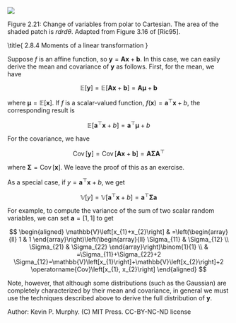 ![](https://cdn.mathpix.com/cropped/2024_06_13_54c60bf0fccf07f0954bg-1.jpg?height=510&width=561&top_left_y=199&top_left_x=730)

Figure 2.21: Change of variables from polar to Cartesian. The area of the shaded patch is $r d r d \theta$. Adapted from Figure 3.16 of [Ric95].

\title{
2.8.4 Moments of a linear transformation
}

Suppose $f$ is an affine function, so $\boldsymbol{y}=\boldsymbol{A} \boldsymbol{x}+\boldsymbol{b}$. In this case, we can easily derive the mean and covariance of $\boldsymbol{y}$ as follows. First, for the mean, we have

$$
\mathbb{E}[\boldsymbol{y}]=\mathbb{E}[\mathbf{A} \boldsymbol{x}+\boldsymbol{b}]=\mathbf{A} \boldsymbol{\mu}+\boldsymbol{b}
$$

where $\boldsymbol{\mu}=\mathbb{E}[\boldsymbol{x}]$. If $f$ is a scalar-valued function, $f(\boldsymbol{x})=\boldsymbol{a}^{\top} \boldsymbol{x}+b$, the corresponding result is

$$
\mathbb{E}\left[\boldsymbol{a}^{\top} \boldsymbol{x}+b\right]=\boldsymbol{a}^{\top} \boldsymbol{\mu}+b
$$

For the covariance, we have

$$
\operatorname{Cov}[\boldsymbol{y}]=\operatorname{Cov}[\mathbf{A} \boldsymbol{x}+\boldsymbol{b}]=\mathbf{A} \boldsymbol{\Sigma} \mathbf{A}^{\top}
$$

where $\boldsymbol{\Sigma}=\operatorname{Cov}[\boldsymbol{x}]$. We leave the proof of this as an exercise.

As a special case, if $y=\boldsymbol{a}^{\top} \boldsymbol{x}+b$, we get

$$
\mathbb{V}[y]=\mathbb{V}\left[\boldsymbol{a}^{\top} \boldsymbol{x}+b\right]=\boldsymbol{a}^{\top} \boldsymbol{\Sigma} \boldsymbol{a}
$$

For example, to compute the variance of the sum of two scalar random variables, we can set $\boldsymbol{a}=[1,1]$ to get

$$
\begin{aligned}
\mathbb{V}\left[x_{1}+x_{2}\right] & =\left(\begin{array}{ll}
1 & 1
\end{array}\right)\left(\begin{array}{ll}
\Sigma_{11} & \Sigma_{12} \\
\Sigma_{21} & \Sigma_{22}
\end{array}\right)\binom{1}{1} \\
& =\Sigma_{11}+\Sigma_{22}+2 \Sigma_{12}=\mathbb{V}\left[x_{1}\right]+\mathbb{V}\left[x_{2}\right]+2 \operatorname{Cov}\left[x_{1}, x_{2}\right]
\end{aligned}
$$

Note, however, that although some distributions (such as the Gaussian) are completely characterized by their mean and covariance, in general we must use the techniques described above to derive the full distribution of $\boldsymbol{y}$.

Author: Kevin P. Murphy. (C) MIT Press. CC-BY-NC-ND license